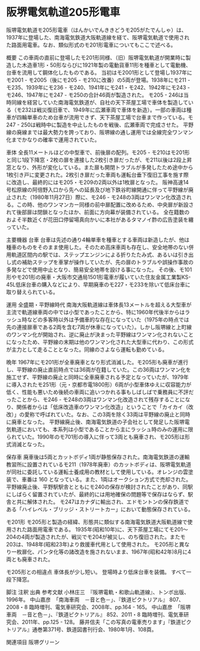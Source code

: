 # 阪堺電気軌道205形電車

阪堺電気軌道モ205形電車（はんかいでんききどうモ205がたでんしゃ）は、1937年に登場した、南海電気鉄道大阪軌道線を経て、阪堺電気軌道で使用された路面用電車。なお、類似形式のモ201形電車についてもここで述べる。

概要
この車両の直前に登場したモ201形同様、（旧）阪堺電気軌道が開業時に製造した木造車1形・50形ならびに1921年製の電動貨車11形を種車として電動機、台車を流用して鋼体化したものである。
当初はモ2001形として登場し1937年にモ2001 - モ2005（後にモ205 - モ210に改番）の5両が登場。1938年にモ211 - モ235、1939年にモ236 - モ240、1941年にモ241・モ242、1942年にモ243 - モ246、1947年にモ247 - モ250の合計46両が製造された。
モ205 - 246は当時同線を経営していた南海電気鉄道が、自社の天下茶屋工場で車体を製造している（モ232は戦災復旧車で、1949年に広瀬車両で車体を新造）。一部の車両は種車が四輪単車のため台車が流用できず、天下茶屋工場で台車まで作っている。モ247 - 250は戦時中に製造を中止したものを戦後、広瀬車両で完成させた。
平野線の廃線までは最大勢力を誇っており、阪堺線の通し運用では全線完全ワンマン化までかなりの確率で運用されていた。

車体
全長11メートルほどの中型車で、前後扉の配列。モ205 - モ210はモ201形と同じ1段下降窓・2枚の扉を連接した2枚引き扉だったが、モ211以後は2段上昇窓となり、外形が変化している。また扉も開閉トラブルが多発したため途中から1枚引き戸に変更された。2枚引き扉だった車両も運転台垂下復旧工事を施す際に改造し、最終的にはモ205・モ209の2両以外は1枚扉となった。
阪神高速14号松原線の阿倍野入口から先への延長及び地下鉄谷町線開通に伴って平野線が廃止された（1980年11月27日）際に、モ246 - モ248の3両はワンマン化改造される。この時、他のワンマンカー同様の前中扉配置に改めるため、中央扉が新設されて後部扉は閉鎖となったほか、前面に方向幕が装備されている。
全在籍数のおよそ半数近くが花田口停留場真向かいに本社があるタマノイ酢の広告塗装を纏っていた。

主要機器
台車
台車は先述の通り4輪単車を種車とする車両は新造したが、他は種車のものをそのまま使用した。そのため高床車両も存在し、安全地帯のない併用軌道区間内の駅では、ステップエンジンによる折りたたみ式、あるいは引き出し式の補助ステップを車掌が操作していたが、先の扉のトラブルや誤操作事故の多発などで使用中止となり、簡易安全地帯を設ける事になった。
その後、モ101形やモ201形の廃車・大阪市交通局1501形電車が履いていた住友金属工業製KS-45L低床台車の購入などにより、早期廃車のモ227・モ233を除いて低床台車に取り替えられている。

運用
全盛期・平野線時代
南海大阪軌道線は車体長13メートルを超える大型車が主流で軌道線車両の中では小型であったことから、特に1960年代後半からはラッシュ時などの多客時以外は予備車的な存在になっていた（1975年の時点では先の連接扉車である2両を含む7両が休車になっていた）。しかし阪堺線と上町線のワンマン化が開始され、逆に廃止が決まった平野線はワンマン化されないことになったため、平野線の末期は他のワンマン化された大型車に代わり、この形式が主力として走ることとなった。同線のさよなら運転も勤めている。

晩年
1967年にモ201形が全車廃車となり形式消滅した。モ205形も廃車が進行し、平野線の廃止直前時点では36両が在籍していた。この36両はワンマン化を施工せず、平野線の廃止と同時に全車廃車される予定となっていたが、1979年に導入されたモ251形（元・京都市電1800形）6両が小型車体ゆえに収容能力が低く、性能も悪いため後続の車両に追いつかれる事もしばしばで乗務員に不評だったことから、モ246 - モ248の3両はワンマン化改造されて残存することになり、関係者からは「低床改造車のワンマン化改造」ということで「カイカイ（改改）」の愛称で呼ばれていた。なお、この3両を除く33両は平野線の廃止と同時に廃車となった。
平野線廃止後、南海電気鉄道の子会社として発足した阪堺電気軌道においても、本系列は小型であることから主にラッシュ時のみの運用に限られていた。1990年のモ701形の導入に伴って3両とも廃車され、モ205形は形式消滅となった。

保存車
廃車後は5両とカットボディ1両が静態保存された。南海電気鉄道の運輸教習所に設置されているモ211（1978年廃車）のカットボディは、阪堺電気軌道が同社に委託している運転士養成用の教材として使用している。オレンジの雲塗装で、車番は 160 となっている。また、1両はオークション方式で売却された。
平野線廃止後、平野駅駅舎とともにモ240の保存が検討されたことがあり、同駅にしばらく留置されていたが、最終的には用地確保の問題等で保存はならず、駅舎と共に解体された。
モ247はカナダに輸出され、エドモントンの保存鉄道である「ハイレベル・ブリッジ・ストリートカー」において動態保存されている。

モ201形
モ205形と製造の経緯、形態共に類似する南海電気鉄道大阪軌道線で使用された路面用電車である。
1935年(昭和10年)に、天下茶屋工場にてモ201～204の4両が製造されたが、戦災でモ204が被災し、のち復旧された。またモ203は、1948年(昭和23年)より救援車代用として使用された。
モ205形と異なり一枚扉化、パンタ化等の諸改造を施されないまま、1967年(昭和42年)8月に4両とも廃車された。

モ205形との相違点
車体長が少し短い。
登場時より低床台車を装備。
すべて一段下降窓。

脚注
注釈
出典
参考文献
小林庄三　『阪堺電軌・和歌山軌道線』、トンボ出版、1996年。
中山嘉彦　「南海車両　－音と色－」、『鉄道ピクトリアル』 807、2008・8 臨時増刊、電気車研究会、2008年、pp.164 - 165。
中山嘉彦　「阪堺車両　－音と色－」、『鉄道ピクトリアル』 852、2011・8 臨時増刊、電気車研究会、2011年、pp.125 - 128。
藤井信夫「この写真の電車売ります」『鉄道ピクトリアル』通巻第371号、鉄道図書刊行会、1980年1月、108頁。

関連項目
阪堺グリーン